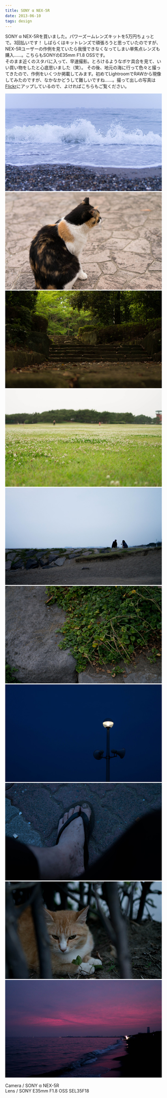 ```yaml
---
title: SONY α NEX-5R
date: 2013-06-10
tags: design
---
```


SONY α NEX-5Rを買いました。パワーズームレンズキットを5万円ちょっとで。3回払いです！
しばらくはキットレンズで頑張ろうと思っていたのですが、NEX-5Rユーザーの作例を見ていたら我慢できなくなってしまい単焦点レンズも購入……。こちらもSONYのE35mm F1.8 OSSです。  
そのまま近くのスタバに入って、早速撮影。とろけるようなボケ具合を見て、いい買い物をしたと心底思いました（笑）。
その後、地元の海に行って色々と撮ってきたので、作例をいくつか掲載してみます。初めてLightroomでRAWから現像してみたのですが、なかなかどうして難しいですね……。撮って出しの写真は[Flickr](https://www.flickr.com/photos/310u8/)にアップしているので、よければこちらもご覧ください。

![](/images/blog/20130610_1.jpg)
![](/images/blog/20130610_2.jpg)
![](/images/blog/20130610_3.jpg)
![](/images/blog/20130610_4.jpg)
![](/images/blog/20130610_5.jpg)
![](/images/blog/20130610_6.jpg)
![](/images/blog/20130610_7.jpg)
![](/images/blog/20130610_8.jpg)
![](/images/blog/20130610_9.jpg)
![](/images/blog/20130610_10.jpg)

Camera / SONY α NEX-5R  
Lens / SONY E35mm F1.8 OSS SEL35F18